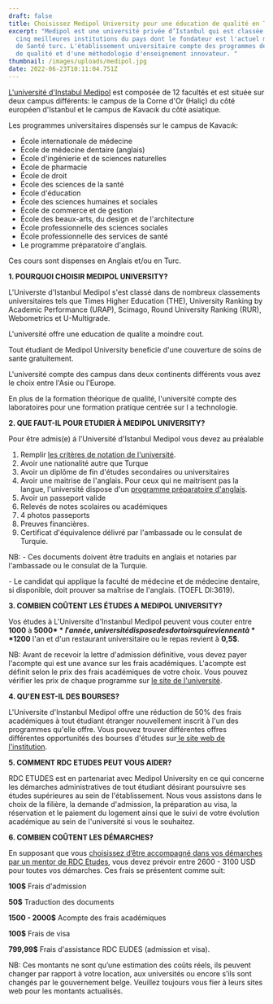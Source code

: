 ```yaml
---
draft: false
title: Choisissez Medipol University pour une éducation de qualité en Turquie
excerpt: "Medipol est une université privée d’Istanbul qui est classée parmi les
  cinq meilleures institutions du pays dont le fondateur est l'actuel ministre
  de Santé turc. L'établissement universitaire compte des programmes des cours
  de qualité et d'une méthodologie d'enseignement innovateur. "
thumbnail: /images/uploads/medipol.jpg
date: 2022-06-23T10:11:04.751Z
---
```

[L'université d'Instabul Medipol](https://www.medipol.edu.tr/en/) est composée de 12 facultés et est située sur deux campus différents: le campus de la Corne d'Or (Haliç) du côté européen d'Istanbul et le campus de Kavacık du côté asiatique. 

Les programmes universitaires dispensés sur le campus de Kavacık:

* École internationale de médecine
* École de médecine dentaire (anglais)
* École d'ingénierie et de sciences naturelles
* École de pharmacie
* École de droit
* École des sciences de la santé
* École d'éducation
* École des sciences humaines et sociales
* École de commerce et de gestion
* École des beaux-arts, du design et de l'architecture
* École professionnelle des sciences sociales
* École professionnelle des services de santé
* Le programme préparatoire d'anglais.

Ces cours sont dispenses en Anglais et/ou en Turc.

**1. POURQUOI CHOISIR MEDIPOL UNIVERSITY?**

L'Universte d'Istanbul Medipol s'est classé dans de nombreux classements universitaires tels que Times Higher Education (THE), University Ranking by Academic Performance (URAP), Scimago, Round University Ranking (RUR), Webometrics et U-Multigrade.

L'université offre une education de qualite a moindre cout.

Tout étudiant de Medipol University beneficie d'une couverture de soins de sante gratuitement. 

L'université compte des campus dans deux continents différents vous avez le choix entre l'Asie ou l'Europe.

En plus de la formation théorique de qualité, l'université compte des laboratoires pour une formation pratique centrée sur l a technologie.

**2. QUE FAUT-IL POUR ETUDIER À MEDIPOL UNIVERSITY?**

Pour être admis(e) á l'Université d'Istanbul Medipol vous devez au préalable 

1. Remplir [les critères de notation de l'université](https://www.medipol.edu.tr/en/prospective-students/grading-system).
2. Avoir une nationalité autre que Turque
3. Avoir un diplôme de fin d'études secondaires ou universitaires
4. Avoir une maitrise de l'anglais. Pour ceux qui ne maitrisent pas la langue, l'université dispose d'un [programme préparatoire d'anglais](https://www.medipol.edu.tr/en/prospective-students/the-english-program).
5. Avoir un passeport valide
6. Relevés de notes scolaires ou académiques
7. 4 photos passeports
8. Preuves financières.
9. Certificat d'équivalence délivré par l'ambassade ou le consulat de Turquie.

NB: - Ces documents doivent être traduits en anglais et notaries par l'ambassade ou le consulat de la Turquie. 

\- Le candidat qui applique la faculté de médecine et de médecine dentaire, si disponible, doit prouver sa maîtrise de l'anglais. (TOEFL DI:3619).

**3. COMBIEN COÛTENT LES ÉTUDES A MEDIPOL UNIVERSITY?**

Vos études à L'Universite d'Instanbul Medipol peuvent vous couter entre **1000** à **5000$** l'année, université dispose des dortoirs qui reviennent à **1200$** l'an et d'un restaurant universitaire ou le repas revient à **0,5$**.

NB: Avant de recevoir la lettre d'admission définitive, vous devez payer l'acompte qui est une avance sur les frais académiques. L'acompte est définit selon le prix des frais académiques de votre choix. Vous pouvez vérifier les prix de chaque programme sur [le site de l'université](https://www.medipol.edu.tr/ogrenci/aday-ogrenci/puanlar-kontenjanlar-ve-ucretler/lisans).

**4. QU'EN EST-IL DES BOURSES?**

L'Universite d'Instanbul Medipol offre une réduction de 50% des frais académiques à tout étudiant étranger nouvellement inscrit à l'un des programmes qu'elle offre. Vous pouvez trouver différentes offres différentes opportunités des bourses d'études sur[ le site web de l'institution](https://www.medipol.edu.tr/ogrenci/aday-ogrenci/egitim-firsatlari/burs-firsatlari). 

**5. COMMENT RDC ETUDES PEUT VOUS AIDER?**

RDC ETUDES est en partenariat avec Medipol University en ce qui concerne les démarches administratives de tout étudiant désirant poursuivre ses études supérieures au sein de l'établissement. Nous vous assistons dans le choix de la filière, la demande d'admission, la préparation au visa, la réservation et le paiement du logement ainsi que le suivi de votre évolution académique au sein de l'université si vous le souhaitez.

**6. COMBIEN COÛTENT LES DÉMARCHES?**

En supposant que vous [choisissez d’être accompagné dans vos démarches par un mentor de RDC Etudes](https://www.rdcetudes.com/accompagnement), vous devez prévoir entre 2600 - 3100 USD pour toutes vos démarches. Ces frais se présentent comme suit:

**100$** Frais d'admission

**50$** Traduction des documents

**1500 - 2000$** Acompte des frais académiques

**100$** Frais de visa

**799,99$** Frais d'assistance RDC EUDES (admission et visa).

NB: Ces montants ne sont qu’une estimation des coûts réels, ils peuvent changer par rapport à votre location, aux universités ou encore s’ils sont changés par le gouvernement belge. Veuillez toujours vous fier à leurs sites web pour les montants actualisés.